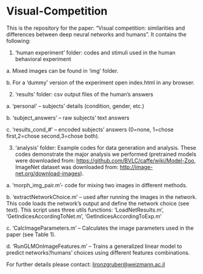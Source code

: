 # Visual-Competition

This is the repository for the paper:
 “Visual competition: similarities and differences between deep neural networks and humans”.
It contains the following:
1.	‘human experiment’ folder: codes and stimuli used in the human behavioral experiment

   a.	Mixed images can be found in ‘img’ folder.
  
   b.	For a ‘dummy’ version of the experiment open index.html in any browser.
  
2.	‘results’ folder: csv output files of the human’s answers

   a.	‘personal’ – subjects’ details (condition, gender, etc.)
  
   b.	 ‘subject_answers’ – raw subjects’ text answers 
  
  c.	‘results_cond_#’ – encoded subjects’ answers (0=none, 1=chose first,2=chose second,3=chose both).
  
3.	‘analysis’ folder: Example codes for data generation and analysis. These codes demonstrate the major analysis we performed (pretrained models were downloaded from: https://github.com/BVLC/caffe/wiki/Model-Zoo, ImageNet dataset was downloaded from: http://image-net.org/download-images). 

  a.	‘morph_img_pair.m’-  code for mixing two images in different methods. 
  
  b.	‘extractNetworkChoice.m’ – used after running the images in the network. This code loads the network’s output and define the network choice (see text). This script uses three utils functions: ‘LoadNetResults.m’, ‘GetIndicesAccordingToNet.m’, ‘GetIndicesAccordingToExp.m’
  
  c.	‘CalcImageParameters.m’ – Calculates the image parameters used in the paper (see Table 1). 
  
  d.	‘RunGLMOnImageFeatures.m’ – Trains a generalized linear model to predict networks’/humans’ choices using different features combinations. 

For further details please contact: lironzgruber@weizmann.ac.il





